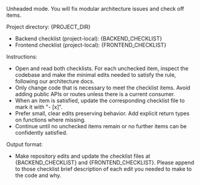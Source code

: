 Unheaded mode. You will fix modular architecture issues and check off items.

Project directory: {PROJECT_DIR}
- Backend checklist (project-local): {BACKEND_CHECKLIST}
- Frontend checklist (project-local): {FRONTEND_CHECKLIST}

Instructions:
- Open and read both checklists. For each unchecked item, inspect the codebase and make the minimal edits needed to satisfy the rule, following our architecture docs.
- Only change code that is necessary to meet the checklist items. Avoid adding public APIs or routes unless there is a current consumer.
- When an item is satisfied, update the corresponding checklist file to mark it with "- [x]".
- Prefer small, clear edits preserving behavior. Add explicit return types on functions where missing.
- Continue until no unchecked items remain or no further items can be confidently satisfied.

Output format:
- Make repository edits and update the checklist files at {BACKEND_CHECKLIST} and {FRONTEND_CHECKLIST}. Please append to those checklist brief description of each edit you needed to make to the code and why.
